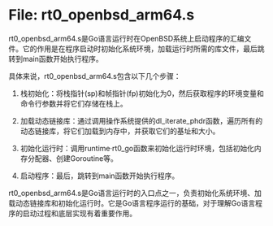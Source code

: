 # File: rt0_openbsd_arm64.s

rt0_openbsd_arm64.s是Go语言运行时在OpenBSD系统上启动程序的汇编文件。它的作用是在程序启动时初始化系统环境，加载运行时所需的库文件，最后跳转到main函数开始执行程序。

具体来说，rt0_openbsd_arm64.s包含以下几个步骤：

1. 栈初始化：将栈指针(sp)和帧指针(fp)初始化为0，然后获取程序的环境变量和命令行参数并将它们存储在栈上。

2. 加载动态链接库：通过调用操作系统提供的dl_iterate_phdr函数，遍历所有的动态链接库，将它们加载到内存中，并获取它们的基址和大小。

3. 初始化运行时：调用runtime·rt0_go函数来初始化运行时环境，包括初始化内存分配器、创建Goroutine等。

4. 启动程序：最后，跳转到main函数开始执行程序。

rt0_openbsd_arm64.s是Go语言运行时的入口点之一，负责初始化系统环境、加载动态链接库和初始化运行时。它是Go语言程序运行的基础，对于理解Go语言程序的启动过程和底层实现有着重要作用。


